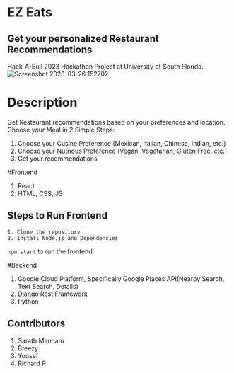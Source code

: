 # EZ Eats

## Get your personalized Restaurant Recommendations

Hack-A-Bull 2023 Hackathon Project at University of South Florida.
![Screenshot 2023-03-26 152702](https://user-images.githubusercontent.com/65455664/227799637-ce0ddc1d-4aed-4659-bb72-ff32abb1a4ef.png)

# Description

Get Restaurant recommendations based on your preferences and location.
Choose your Meal in 2 Simple Steps:

1. Choose your Cusine Preference
   (Mexican, Italian, Chinese, Indian, etc.)
2. Choose your Nutrious Preference
   (Vegan, Vegetarian, Gluten Free, etc.)
3. Get your recommendations

#Frontend

1. React
1. HTML, CSS, JS

## Steps to Run Frontend

    1. Clone the repository
    2. Install Node.js and Dependencies

`npm start` to run the frontend

#Backend

1. Google Cloud Platform, Specifically Google Places API(Nearby Search, Text Search, Details)
2. Django Rest Framework
3. Python

## Contributors

1. Sarath Mannam
2. Breezy
3. Yousef
4. Richard P

